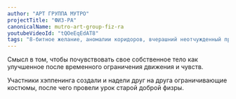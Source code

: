 ```yaml
---
author: "АРТ ГРУППА МУТРО"
projectTitle: "ФИЗ-РА"
canonicalName: mutro-art-group-fiz-ra
youtubeVideoId: "tQOeEqEdAT8"
tags: "8-битное желание, аномалии коридоров, вчерашний неотчужденный праздник, дача, интимные интерфейсы, практики самих себя, предмет, путь стоп, спонтанная низовая альтернатива, спортивный интерес, эксплуатация скрытой мотивации, джой ускорение, extensions, санаторий"
---
```

Смысл в том, чтобы почувствовать свое собственное тело как улучшенное после временного ограничения движения и чувств.

Участники хэппенинга создали и надели друг на друга ограничивающие костюмы, после чего провели урок старой доброй физры.
